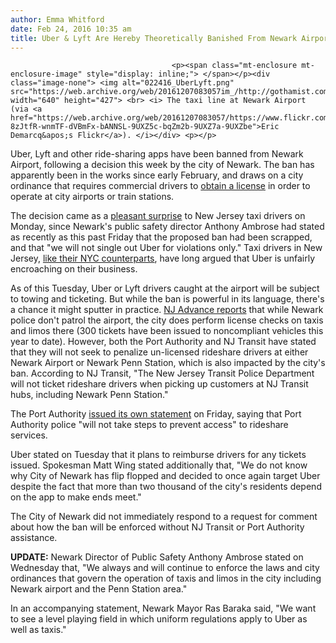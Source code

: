 ```yaml
---
author: Emma Whitford
date: Feb 24, 2016 10:35 am
title: Uber & Lyft Are Hereby Theoretically Banished From Newark Airport 
---
```


	
										<p><span class="mt-enclosure mt-enclosure-image" style="display: inline;"> </span></p><div class="image-none"> <img alt="022416_UberLyft.png" src="https://web.archive.org/web/20161207083057im_/http://gothamist.com/attachments/nyc_ewhitford/022416_UberLyft.png" width="640" height="427"> <br> <i> The taxi line at Newark Airport (via <a href="https://web.archive.org/web/20161207083057/https://www.flickr.com/photos/septim/6846352316/in/photolist-8zJtfR-wnmTF-dVBmFx-bANNSL-9UXZ5c-bqZm2b-9UXZ7a-9UXZbe">Eric Demarcq&apos;s Flickr</a>). </i></div> <p></p>

<p>Uber, Lyft and other ride-sharing apps have been banned from Newark Airport, following a decision this week by the city of Newark. The ban has apparently been in the works since early February, and draws on a city ordinance that requires commercial drivers to <a href="https://web.archive.org/web/20161207083057/http://www.nj.com/essex/index.ssf/2016/02/newark_to_begin_towing_uber_drivers_at_airport_tra.html">obtain a license</a> in order to operate at city airports or train stations. </p>

<p>The decision came as a <a href="https://web.archive.org/web/20161207083057/http://www.nj.com/essex/index.ssf/2016/02/newarks_ban_on_uber_at_airport_train_station_is_ba.html">pleasant surprise</a> to New Jersey taxi drivers on Monday, since Newark&apos;s public safety director Anthony Ambrose had stated as recently as this past Friday that the proposed ban had been scrapped, and that &quot;we will not single out Uber for violations only.&quot; Taxi drivers in New Jersey, <a href="https://web.archive.org/web/20161207083057/http://gothamist.com/2015/07/01/uber_is_furious_that_the_city_counc.php">like their NYC counterparts</a>, have long argued that Uber is unfairly encroaching on their business.  </p>

<p>As of this Tuesday, Uber or Lyft drivers caught at the airport will be subject to towing and ticketing. But while the ban is powerful in its language, there&apos;s a chance it might sputter in practice. <a href="https://web.archive.org/web/20161207083057/http://www.nj.com/essex/index.ssf/2016/02/newarks_ban_on_uber_at_airport_train_station_is_ba.html">NJ Advance reports</a> that while Newark police don&apos;t patrol the airport, the city does perform license checks on taxis and limos there (300 tickets have been issued to noncompliant vehicles this year to date). However, both the Port Authority and NJ Transit have stated that they will not seek to penalize un-licensed rideshare drivers at either Newark Airport or Newark Penn Station, which is also impacted by the city&apos;s ban. According to NJ Transit, &quot;The New Jersey Transit Police Department will not ticket rideshare drivers when picking up customers at NJ Transit hubs, including Newark Penn Station.&quot; </p>

<p>The Port Authority <a href="https://web.archive.org/web/20161207083057/http://www.northjersey.com/news/business/newark-backs-off-on-uber-airport-crackdown-1.1515147">issued its own statement</a> on Friday, saying that Port Authority police &quot;will not take steps to prevent access&quot; to rideshare services. </p>

<p>Uber stated on Tuesday that it plans to reimburse drivers for any tickets issued. Spokesman Matt Wing stated additionally that, &quot;We do not know why City of Newark has flip flopped and decided to once again target Uber despite the fact that more than two thousand of the city&apos;s residents depend on the app to make ends meet.&quot; </p>

<p>The City of Newark did not immediately respond to a request for comment about how the ban will be enforced without NJ Transit or Port Authority assistance.</p>

<p><strong>UPDATE:</strong> Newark Director of Public Safety Anthony Ambrose stated on Wednesday that, &quot;We always and will continue to enforce the laws and city ordinances that govern the operation of taxis and limos in the city including Newark airport and the Penn Station area.&quot; </p>

<p>In an accompanying statement, Newark Mayor Ras Baraka said, &quot;We want to see a level playing field in which uniform regulations apply to Uber as well as taxis.&quot; </p>					
										
									
				